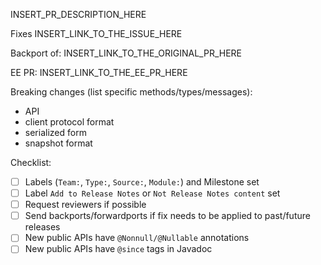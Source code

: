 <!--
Contributing to Hazelcast and looking for a challenge? Why don't you check out our open positions?

https://hazelcast.pinpointhq.com/
-->

INSERT_PR_DESCRIPTION_HERE

Fixes INSERT_LINK_TO_THE_ISSUE_HERE

Backport of: INSERT_LINK_TO_THE_ORIGINAL_PR_HERE

EE PR: INSERT_LINK_TO_THE_EE_PR_HERE

Breaking changes (list specific methods/types/messages):
* API
* client protocol format
* serialized form
* snapshot format

Checklist:
- [ ] Labels (`Team:`, `Type:`, `Source:`, `Module:`) and Milestone set
- [ ] Label `Add to Release Notes` or `Not Release Notes content` set
- [ ] Request reviewers if possible
- [ ] Send backports/forwardports if fix needs to be applied to past/future releases
- [ ] New public APIs have `@Nonnull/@Nullable` annotations
- [ ] New public APIs have `@since` tags in Javadoc

